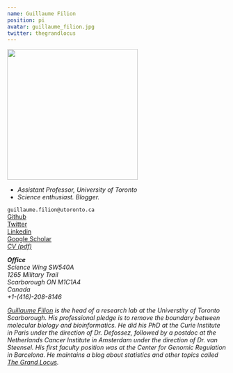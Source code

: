 ```yaml
---
name: Guillaume Filion
position: pi
avatar: guillaume_filion.jpg
twitter: thegrandlocus
---
```


<img width="300" src="{{site.baseurl}}/images/people/{{page.avatar}}" data-action="zoom">

- _Assistant Professor, University of Toronto_<br>
- _Science enthusiast. Blogger._

<i class="fa fa-envelope-o"></i> `guillaume.filion@utoronto.ca`  
<a href="https://github.com/gui11aume"><i class="fa fa-github"></i> Github</a>  
<a href="https://twitter.com/thegrandlocus"><i class="fa fa-twitter"></i> Twitter</a>  
<a href="https://www.linkedin.com/in/guillaume-filion-80081a21/"><i class="fa fa-linkedin"></i> Linkedin</a><br>
<i class="fa fa-bar-chart"></i> [Google Scholar](https://scholar.google.nl/citations?user=zaOLiJEAAAAJ&hl=en)  
<i class="fa fa-newspaper-o" /> [CV (pdf)](/documents/CV_Guillaume_Filion.pdf)  

**Office**  
Science Wing SW540A  
1265 Military Trail  
Scarborough ON M1C1A4  
Canada  
+1-(416)-208-8146

[Guillaume Filion](http://filionlab.github.io/) is the head of a research lab at
the Universtity of Toronto Scarborough. His professional pledge is to remove the
boundary between molecular biology and bioinformatics. He did his PhD at the Curie
Institute in Paris under the direction of Dr. Defossez, followed by a postdoc at the
Netherlands Cancer Institute in Amsterdam under the direction of Dr. van Steensel.
His first faculty position was at the Center for Genomic Regulation in Barcelona.
He maintains a blog about statistics and other topics called
[The Grand Locus](http://thegrandlocus.com).
